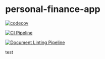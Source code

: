 # personal-finance-app

[![codecov](https://codecov.io/github/thebalditect/personal-finance-app/branch/main/graph/badge.svg?token=O86HUSAO1Q)](https://codecov.io/github/thebalditect/personal-finance-app)

[![CI Pipeline](https://github.com/thebalditect/personal-finance-app/actions/workflows/build.yml/badge.svg?branch=main)](https://github.com/thebalditect/personal-finance-app/actions/workflows/build.yml)

[![Document Linting Pipeline](https://github.com/thebalditect/personal-finance-app/actions/workflows/ci-document-linting.yml/badge.svg?branch=main)](https://github.com/thebalditect/personal-finance-app/actions/workflows/ci-document-linting.yml)


test
